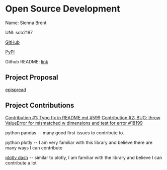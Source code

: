 # Open Source Development

Name: Sienna Brent

UNI: scb2197

[GitHub](https://github.com/scb-school)

[PyPI](https://pypi.org/user/scb-school/)

Github README: [link](https://github.com/scb-school/scb-school/blob/main/README.md)

## Project Proposal

[epispread](../projects/python/epispread.md)

## Project Contributions

[Contribution #1: Typo fix in README.md #599](https://github.com/microsoft/WhatTheHack/pull/599)
[Contribution #2: BUG: throw ValueError for mismatched w dimensions and test for error #18199](https://github.com/scipy/scipy/pull/18199)

python pandas -- many good first issues to contribute to.

python plotly -- I am very familiar with this library and believe there are many ways I can contribute

[plotly dash](../projects/python/plotly-dash.md) -- similar to plotly, I am familiar with the library and believe I can contribute a lot
